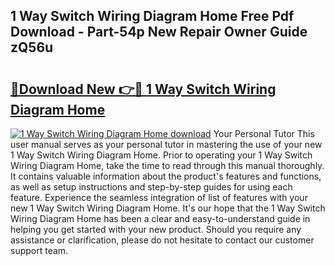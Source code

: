 ## 1 Way Switch Wiring Diagram Home Free Pdf Download - Part-54p New Repair Owner Guide zQ56u

# <h2><a href="http://dfq88m.blite.top/?on=1+Way+Switch+Wiring+Diagram+Home">🔗Download New 👉🔴 1 Way Switch Wiring Diagram Home</a></h2>

[![1 Way Switch Wiring Diagram Home download](https://i.imgur.com/lujVjoI.png)](http://dfq88m.blite.top/?on=1+Way+Switch+Wiring+Diagram+Home)
Your Personal Tutor This user manual serves as your personal tutor in mastering the use of your new 1 Way Switch Wiring Diagram Home. Prior to operating your 1 Way Switch Wiring Diagram Home, take the time to read through this manual thoroughly. It contains valuable information about the product's features and functions, as well as setup instructions and step-by-step guides for using each feature. Experience the seamless integration of list of features with your new 1 Way Switch Wiring Diagram Home. It's our hope that the 1 Way Switch Wiring Diagram Home has been a clear and easy-to-understand guide in helping you get started with your new product. Should you require any assistance or clarification, please do not hesitate to contact our customer support team.
